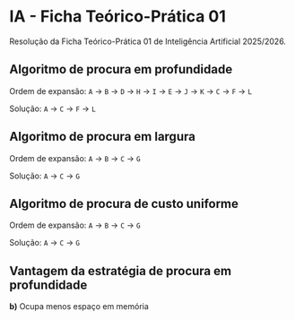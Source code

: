 # IA - Ficha Teórico-Prática 01

Resolução da Ficha Teórico-Prática 01 de Inteligência Artificial 2025/2026.

## Algoritmo de procura em profundidade

Ordem de expansão: `A` -> `B` -> `D` -> `H` -> `I` -> `E` -> `J` -> `K` -> `C` -> `F` -> `L`

Solução: `A` -> `C` -> `F` -> `L`

## Algoritmo de procura em largura

Ordem de expansão: `A` -> `B` -> `C` -> `G`

Solução: `A` -> `C` -> `G`

## Algoritmo de procura de custo uniforme

Ordem de expansão: `A` -> `B` -> `C` -> `G`

Solução: `A` -> `C` -> `G`


## Vantagem da estratégia de procura em profundidade

**b)** Ocupa menos espaço em memória


